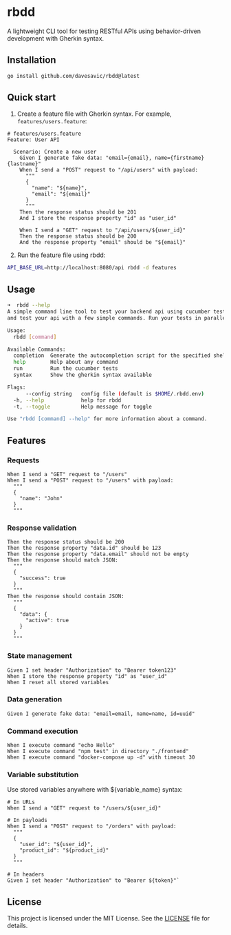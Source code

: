 # rbdd

A lightweight CLI tool for testing RESTful APIs using behavior-driven development with Gherkin syntax.

## Installation
```bash
go install github.com/davesavic/rbdd@latest
```

## Quick start
1. Create a feature file with Gherkin syntax. For example, `features/users.feature`:
```gherkin
# features/users.feature
Feature: User API

  Scenario: Create a new user
    Given I generate fake data: "email={email}, name={firstname} {lastname}"
    When I send a "POST" request to "/api/users" with payload:
      """
      {
        "name": "${name}",
        "email": "${email}"
      }
      """
    Then the response status should be 201
    And I store the response property "id" as "user_id"

    When I send a "GET" request to "/api/users/${user_id}"
    Then the response status should be 200
    And the response property "email" should be "${email}"
```

2. Run the feature file using rbdd:
```bash
API_BASE_URL=http://localhost:8080/api rbdd -d features
```

## Usage
```bash
➜  rbdd --help
A simple command line tool to test your backend api using cucumber tests written in gherkin syntax. Easily generate fake data using faker 
and test your api with a few simple commands. Run your tests in parallel and get the results in a simple format.

Usage:
  rbdd [command]

Available Commands:
  completion  Generate the autocompletion script for the specified shell
  help        Help about any command
  run         Run the cucumber tests
  syntax      Show the gherkin syntax available

Flags:
      --config string   config file (default is $HOME/.rbdd.env)
  -h, --help            help for rbdd
  -t, --toggle          Help message for toggle

Use "rbdd [command] --help" for more information about a command.
```

## Features
### Requests
```gherkin
When I send a "GET" request to "/users"
When I send a "POST" request to "/users" with payload:
  """
  {
    "name": "John"
  }
  """
```

### Response validation
```gherkin
Then the response status should be 200
Then the response property "data.id" should be 123
Then the response property "data.email" should not be empty
Then the response should match JSON:
  """
  {
    "success": true
  }
  """
Then the response should contain JSON:
  """
  {
    "data": {
      "active": true
    }
  }
  """
``` 

### State management
```gherkin
Given I set header "Authorization" to "Bearer token123"
When I store the response property "id" as "user_id"
When I reset all stored variables
```

### Data generation
```gherkin
Given I generate fake data: "email=email, name=name, id=uuid"
```

### Command execution
```gherkin
When I execute command "echo Hello"
When I execute command "npm test" in directory "./frontend"
When I execute command "docker-compose up -d" with timeout 30
```

### Variable substitution
Use stored variables anywhere with ${variable_name} syntax:
```gherkin
# In URLs
When I send a "GET" request to "/users/${user_id}"

# In payloads
When I send a "POST" request to "/orders" with payload:
  """
  {
    "user_id": "${user_id}",
    "product_id": "${product_id}"
  }
  """

# In headers
Given I set header "Authorization" to "Bearer ${token}"`
```

## License
This project is licensed under the MIT License. See the [LICENSE](LICENSE) file for details.
